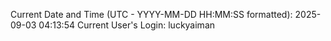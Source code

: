 Current Date and Time (UTC - YYYY-MM-DD HH:MM:SS formatted): 2025-09-03 04:13:54
Current User's Login: luckyaiman
